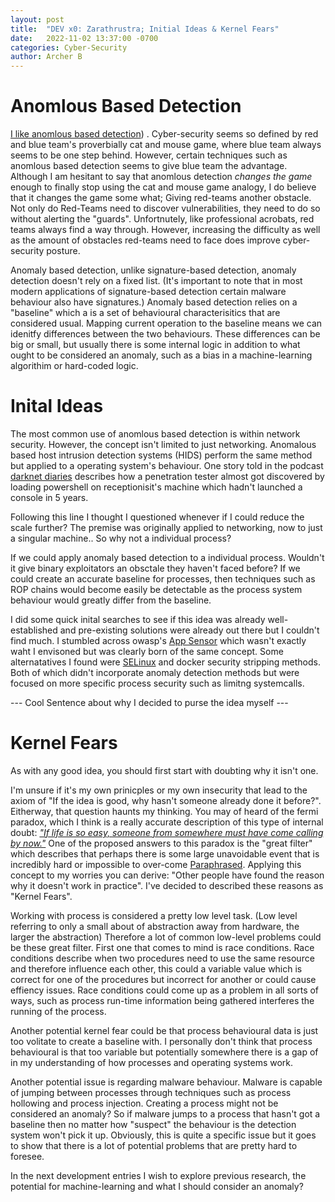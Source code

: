 ```yaml
---
layout: post
title:  "DEV x0: Zarathrustra; Initial Ideas & Kernel Fears"
date:   2022-11-02 13:37:00 -0700
categories: Cyber-Security
author: Archer B
---
```

 
# Anomlous Based Detection
[I like anomlous based detection](https://visceral-sec.github.io/psychology,/cyber-security/2022/10/28/The-Untapped-Potential-Of-Sound.html)) . Cyber-security seems so defined by red and blue team's proverbially cat and mouse game, where blue team always seems to be one step behind. However, certain techniques such as anomlous based detection seems to give blue team the advantage. Although I am hesitant to say that anomlous detection *changes the game* enough to finally stop using the cat and mouse game analogy, I do believe that it changes the game some what; Giving red-teams another obstacle. Not only do Red-Teams need to discover vulnerabilities, they need to do so without alerting the "guards". Unfortnutely, like professional acrobats, red teams always find a way through. However, increasing the difficulty as well as the amount of obstacles red-teams need to face does improve cyber-security posture.

Anomaly based detection, unlike signature-based detection, anomaly detection doesn't rely on a fixed list. (It's important to note that in most modern applications of signature-based detection certain malware behaviour also have signatures.) Anomaly based detection relies on a "baseline" which a is a set of behavioural characterisitics that are considered usual. Mapping current operation to the baseline means we can idenitfy differences between the two behaviours. These differences can be big or small, but usually there is some internal logic in addition to what ought to be considered an anomaly, such as a bias in a machine-learning algorithim or hard-coded logic. 

# Inital Ideas

The most common use of anomlous based detection is within network security. However, the concept isn't limited to just networking. Anomalous based host intrusion detection systems (HIDS) perform the same method but applied to a operating system's behaviour.  One story told in the podcast [darknet diaries](https://darknetdiaries.com/) describes how a penetration tester almost got discovered by loading powershell on receptionisit's machine which hadn't launched a console in 5 years.

Following this line I thought I questioned whenever if I could reduce the scale further? The premise was originally applied to networking, now to just a singular machine.. So why not a individual process? 

If we could apply anomaly based detection to a individual process. Wouldn't it give binary exploitators an obsctale they haven't faced before? If we could create an accurate baseline for processes, then techniques such as ROP chains would become easily be detectable as the process system behaviour would greatly differ from the baseline.

I did some quick inital searches to see if this idea was already well-established and pre-existing solutions were already out there but I couldn't find much. I stumbled across owasp's [App Sensor](https://owasp.org/www-project-appsensor/) which wasn't exactly waht I envisoned but was clearly born of the same concept. Some alternatatives I found were [SELinux](https://www.redhat.com/en/topics/linux/what-is-selinux) and docker security stripping methods. Both of which didn't incorporate anomaly detection methods but were focused on more specific process security such as limitng systemcalls.

--- Cool Sentence about why I decided to purse the idea myself ---

# Kernel Fears

As with any good idea, you should first start with doubting why it isn't one. 

I'm unsure if it's my own prinicples or my own insecurity that lead to the axiom of "If the idea is good, why hasn't someone already done it before?". Eitherway, that question haunts my thinking. You may of heard of the fermi paradox, which I think is a really accurate description of this type of internal doubt: *["If life is so easy, someone from somewhere must have come calling by now."](https://en.wikipedia.org/wiki/Fermi_paradox)* One of the proposed answers to this paradox is the "great filter" which describes that perhaps there is some large unavoidable event that is incredibly hard or impossible to over-come [Paraphrased](https://en.wikipedia.org/wiki/Fermi_paradox#Great_Filter). Applying this concept to my worries you can derive: "Other people have found the reason why it doesn't work in practice". I've decided to described these reasons as "Kernel Fears". 

Working with process is considered a pretty low level task. (Low level referring to only a small about of abstraction away from hardware, the larger the abstraction) Therefore a lot of common low-level problems could be these great filter. First one that comes to mind is race conditions. Race conditions describe when two procedures need to use the same resource and therefore influence each other, this could a variable value which is correct for one of the procedures but incorrect for another or could cause effiency issues. Race conditions could come up as a problem in all sorts of ways, such as process run-time information being gathered interferes the running of the process.

Another potential kernel fear could be that process behavioural data is just too volitate to create a baseline with. I personally don't think that process behavioural is that too variable but potentially somewhere there is a gap of in my understanding of how processes and operating systems work.

Another potential issue is regarding malware behaviour. Malware is capable of jumping between processes through techniques such as process hollowing and process injection. Creating a process might not be considered an anomaly? So if malware jumps to a process that hasn't got a baseline then no matter how "suspect" the behaviour is the detection system won't pick it up. Obviously, this is quite a specific issue but it goes to show that there is a lot of potential problems that are pretty hard to foresee.

In the next development entries I wish to explore previous research, the potential for machine-learning and what I should consider an anomaly?